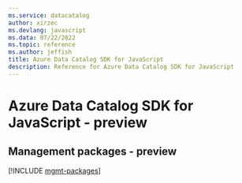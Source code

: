 ```yaml
---
ms.service: datacatalog
author: xirzec
ms.devlang: javascript
ms.data: 07/22/2022
ms.topic: reference
ms.author: jeffish
title: Azure Data Catalog SDK for JavaScript
description: Reference for Azure Data Catalog SDK for JavaScript
---
```

# Azure Data Catalog SDK for JavaScript - preview

## Management packages - preview
[!INCLUDE [mgmt-packages](data-catalog-mgmt-index.md)]

